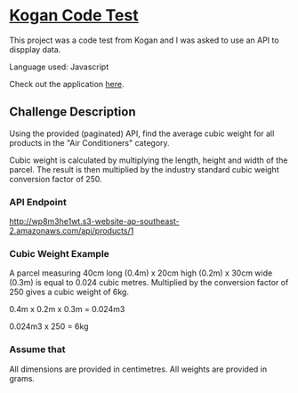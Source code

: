 # [Kogan Code Test](https://theparks.herokuapp.com/)

This project was a code test from Kogan and I was asked to use an API to dispplay data.

Language used: Javascript

Check out the application [here](https://theparks.herokuapp.com/).

## Challenge Description

Using the provided (paginated) API, find the average cubic weight for all products in the "Air Conditioners" category.

Cubic weight is calculated by multiplying the length, height and width of the parcel. The result is then multiplied by the industry standard cubic weight conversion factor of 250.

### API Endpoint

http://wp8m3he1wt.s3-website-ap-southeast-2.amazonaws.com/api/products/1

### Cubic Weight Example

A parcel measuring 40cm long (0.4m) x 20cm high (0.2m) x 30cm wide (0.3m) is equal to 0.024 cubic metres.
Multiplied by the conversion factor of 250 gives a cubic weight of 6kg.

0.4m x 0.2m x 0.3m = 0.024m3

0.024m3 x 250 = 6kg

### Assume that

All dimensions are provided in centimetres.
All weights are provided in grams.
